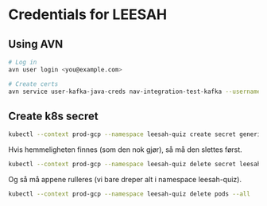 # Credentials for LEESAH

## Using AVN

```bash
# Log in
avn user login <you@example.com>

# Create certs
avn service user-kafka-java-creds nav-integration-test-kafka --username leesah-quiz-master -d .
```

## Create k8s secret

```bash
kubectl --context prod-gcp --namespace leesah-quiz create secret generic leesah-certs --from-file=keystore.p12=client.keystore.p12 --from-file=truststore.jks=client.truststore.jks
```

Hvis hemmeligheten finnes (som den nok gjør), så må den slettes først.

```bash
kubectl --context prod-gcp --namespace leesah-quiz delete secret leesah-certs
```

Og så må appene rulleres (vi bare dreper alt i namespace leesah-quiz).

```bash
kubectl --context prod-gcp --namespace leesah-quiz delete pods --all
```
